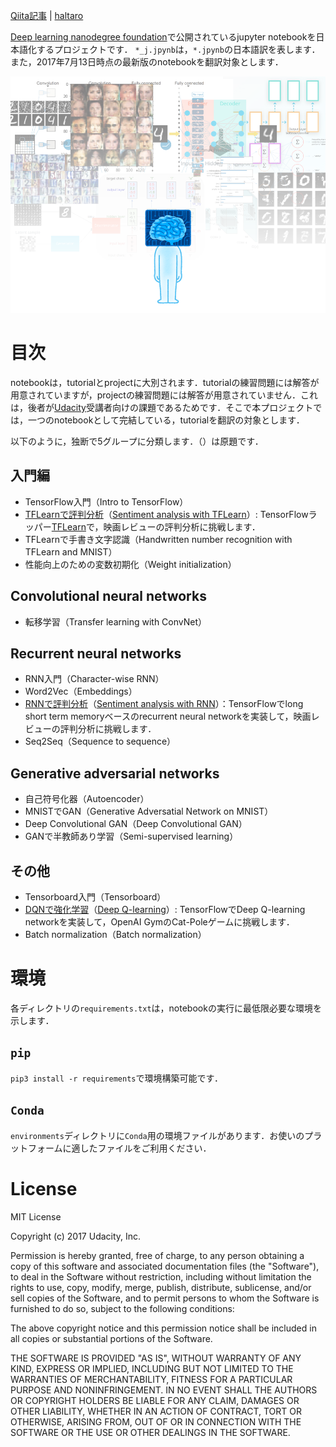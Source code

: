 [Qiita記事](http://qiita.com/haltaro/items/3a17c5c574f0c1631012) | [haltaro](https://haltaro.github.io)

[Deep learning nanodegree foundation](https://github.com/udacity/deep-learning)で公開されているjupyter notebookを日本語化するプロジェクトです．
`*_j.jpynb`は，`*.jpynb`の日本語訳を表します．
また，2017年7月13日時点の最新版のnotebookを翻訳対象とします．

![dlnd](fig/dlnd.png)

# 目次

notebookは，tutorialとprojectに大別されます．tutorialの練習問題には解答が用意されていますが，projectの練習問題には解答が用意されていません．これは，後者が[Udacity](https://www.udacity.com/course/deep-learning-nanodegree-foundation--nd101)受講者向けの課題であるためです．そこで本プロジェクトでは，一つのnotebookとして完結している，tutorialを翻訳の対象とします．

以下のように，独断で5グループに分類します．（）は原題です．

## 入門編

* TensorFlow入門（Intro to TensorFlow）
* [TFLearnで評判分析](https://github.com/haltaro/deep-learning-in-japanese/blob/master/intro-to-tflearn/TFLearn_Sentiment_Analysis_Solution_j.ipynb)（[Sentiment analysis with TFLearn](https://github.com/haltaro/deep-learning-in-japanese/blob/master/intro-to-tflearn/TFLearn_Sentiment_Analysis_Solution.ipynb)）: TensorFlowラッパー[TFLearn](http://tflearn.org/)で，映画レビューの評判分析に挑戦します．
* TFLearnで手書き文字認識（Handwritten number recognition with TFLearn and MNIST）
* 性能向上のための変数初期化（Weight initialization）

## Convolutional neural networks

* 転移学習（Transfer learning with ConvNet）

## Recurrent neural networks

* RNN入門（Character-wise RNN）
* Word2Vec（Embeddings）
* [RNNで評判分析](https://github.com/haltaro/deep-learning-in-japanese/blob/master/sentiment-rnn/Sentiment_RNN_Solution_j.ipynb)（[Sentiment analysis with RNN](https://github.com/haltaro/deep-learning-in-japanese/blob/master/sentiment-rnn/Sentiment_RNN_Solution.ipynb)）：TensorFlowでlong short term memoryベースのrecurrent neural networkを実装して，映画レビューの評判分析に挑戦します．
* Seq2Seq（Sequence to sequence）

## Generative adversarial networks

* 自己符号化器（Autoencoder）
* MNISTでGAN（Generative Adversatial Network on MNIST）
* Deep Convolutional GAN（Deep Convolutional GAN）
* GANで半教師あり学習（Semi-supervised learning）

## その他

* Tensorboard入門（Tensorboard）
* [DQNで強化学習](https://github.com/haltaro/deep-learning-in-japanese/blob/master/reinforcement/Q-learning-cart_j.ipynb)（[Deep Q-learning](https://github.com/haltaro/deep-learning-in-japanese/blob/master/reinforcement/Q-learning-cart.ipynb)）: TensorFlowでDeep Q-learning networkを実装して，OpenAI GymのCat-Poleゲームに挑戦します． 
* Batch normalization（Batch normalization）

# 環境

各ディレクトリの`requirements.txt`は，notebookの実行に最低限必要な環境を示します．

## `pip`

`pip3 install -r requirements`で環境構築可能です． 

## `Conda`

`environments`ディレクトリに`Conda`用の環境ファイルがあります．お使いのプラットフォームに適したファイルをご利用ください．

# License

MIT License

Copyright (c) 2017 Udacity, Inc.

Permission is hereby granted, free of charge, to any person obtaining a copy
of this software and associated documentation files (the "Software"), to deal
in the Software without restriction, including without limitation the rights
to use, copy, modify, merge, publish, distribute, sublicense, and/or sell
copies of the Software, and to permit persons to whom the Software is
furnished to do so, subject to the following conditions:

The above copyright notice and this permission notice shall be included in all
copies or substantial portions of the Software.

THE SOFTWARE IS PROVIDED "AS IS", WITHOUT WARRANTY OF ANY KIND, EXPRESS OR
IMPLIED, INCLUDING BUT NOT LIMITED TO THE WARRANTIES OF MERCHANTABILITY,
FITNESS FOR A PARTICULAR PURPOSE AND NONINFRINGEMENT. IN NO EVENT SHALL THE
AUTHORS OR COPYRIGHT HOLDERS BE LIABLE FOR ANY CLAIM, DAMAGES OR OTHER
LIABILITY, WHETHER IN AN ACTION OF CONTRACT, TORT OR OTHERWISE, ARISING FROM,
OUT OF OR IN CONNECTION WITH THE SOFTWARE OR THE USE OR OTHER DEALINGS IN THE
SOFTWARE.
